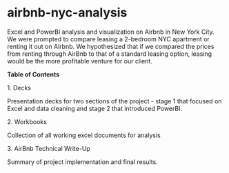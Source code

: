 # airbnb-nyc-analysis

Excel and PowerBI analysis and visualization on Airbnb in New York City. We were prompted to compare leasing a 2-bedroom NYC apartment or renting it out on Airbnb. We hypothesized that if we compared the prices from renting through AirBnb to that of a standard
leasing option, leasing would be the more profitable venture for our client. 


<h><b>Table of Contents</b></h>
<p>1. Decks</p>
<p>Presentation decks for two sections of the project - stage 1 that focused on Excel and data cleaning and stage 2 that introduced PowerBI.
</p>
<p>2. Workbooks</p>
<p>Collection of all working excel documents for analysis
</p>
<p>3. AirBnb Technical Write-Up</p>
<p>Summary of project implementation and final results.</p>
